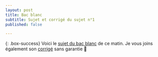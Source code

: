 ```yaml
---
layout: post
title: Bac blanc 
subtitle: Sujet et corrigé du sujet n°1
published: false

---
```




{: .box-success}
Voici le [sujet du bac blanc](https://github.com/raveluz/raveluz.github.io/blob/master/pdf/Bacblanc22024.Sujet1.pdf)  de ce matin.
Je vous joins également son [corrigé](https://github.com/raveluz/raveluz.github.io/blob/master/pdf/Correction.DS13.BB2.Sujet1.pdf) sans garantie :muscle:
